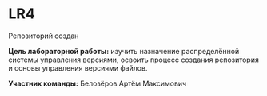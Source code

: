 # LR4
Репозиторий создан

**Цель лабораторной работы:**
изучить назначение распределённой системы управления версиями, освоить процесс создания репозитория и основы управления версиями файлов.

**Участник команды:** 
Белозёров Артём Максимович  
